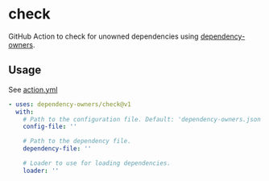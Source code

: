 # check

GitHub Action to check for unowned dependencies using [dependency-owners](https://github.com/dependency-owners/dependency-owners).

## Usage

See [action.yml](action.yml)

```yaml
- uses: dependency-owners/check@v1
  with:
    # Path to the configuration file. Default: 'dependency-owners.json'
    config-file: ''

    # Path to the dependency file.
    dependency-file: ''

    # Loader to use for loading dependencies.
    loader: ''
```
